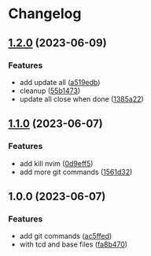 # Changelog

## [1.2.0](https://github.com/kjuulh/zim-kjuulh/compare/v1.1.0...v1.2.0) (2023-06-09)


### Features

* add update all ([a519edb](https://github.com/kjuulh/zim-kjuulh/commit/a519edb1edb661a83e427008878df1599179cde9))
* cleanup ([55b1473](https://github.com/kjuulh/zim-kjuulh/commit/55b1473ce64d349304027c4c68c5034c8b76867e))
* update all close when done ([1385a22](https://github.com/kjuulh/zim-kjuulh/commit/1385a2207de5a431d03ae85efdecee90731e7734))

## [1.1.0](https://github.com/kjuulh/zim-kjuulh/compare/v1.0.0...v1.1.0) (2023-06-07)


### Features

* add kill nvim ([0d9eff5](https://github.com/kjuulh/zim-kjuulh/commit/0d9eff5d10699b30965edd051c957f1b000646d2))
* add more git commands ([1561d32](https://github.com/kjuulh/zim-kjuulh/commit/1561d3239153b9fadf867c3f951900548bcf2f95))

## 1.0.0 (2023-06-07)


### Features

* add git commands ([ac5ffed](https://github.com/kjuulh/zim-kjuulh/commit/ac5ffed35c48eef9b67d36dacf7b68515c4caafb))
* with tcd and base files ([fa8b470](https://github.com/kjuulh/zim-kjuulh/commit/fa8b470bdf4523d42fdeb3eaa3b36d750c98cd9c))

